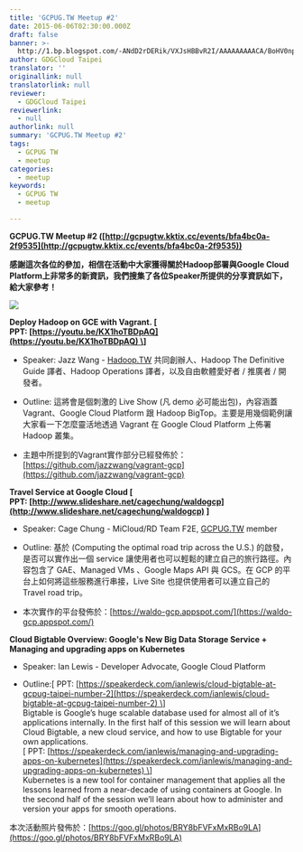 ```yaml
---
title: 'GCPUG.TW Meetup #2'
date: 2015-06-06T02:30:00.000Z
draft: false
banner: >-
  http://1.bp.blogspot.com/-ANdD2rDERik/VXJsHBBvR2I/AAAAAAAAACA/BoHV0npzN_U/s640/P_20150604_142809.jpg
author: GDGCloud Taipei
translator: ''
originallink: null
translatorlink: null
reviewer:
  - GDGCloud Taipei
reviewerlink:
  - null
authorlink: null
summary: 'GCPUG.TW Meetup #2'
tags:
  - GCPUG TW
  - meetup
categories:
  - meetup
keywords:
  - GCPUG TW
  - meetup

---
```


**GCPUG.TW Meetup #2 ([http://gcpugtw.kktix.cc/events/bfa4bc0a-2f9535](http://gcpugtw.kktix.cc/events/bfa4bc0a-2f9535))**

**感謝這次各位的參加，相信在活動中大家獲得關於Hadoop部署與Google Cloud Platform上非常多的新資訊，我們搜集了各位Speaker所提供的分享資訊如下，給大家參考！**

[![](http://1.bp.blogspot.com/-ANdD2rDERik/VXJsHBBvR2I/AAAAAAAAACA/BoHV0npzN_U/s640/P_20150604_142809.jpg)](http://1.bp.blogspot.com/-ANdD2rDERik/VXJsHBBvR2I/AAAAAAAAACA/BoHV0npzN_U/s1600/P_20150604_142809.jpg)

  

**Deploy Hadoop on GCE with Vagrant. \[ PPT: [https://youtu.be/KX1hoTBDpAQ](https://youtu.be/KX1hoTBDpAQ) \]**

*   Speaker: Jazz Wang - [Hadoop.TW](http://hadoop.tw/) 共同創辦人、Hadoop The Definitive Guide 譯者、Hadoop Operations 譯者，以及自由軟體愛好者 / 推廣者 / 開發者。
    
*   Outline: 這將會是個刺激的 Live Show (凡 demo 必可能出包)，內容涵蓋 Vagrant、Google Cloud Platform 跟 Hadoop BigTop。主要是用幾個範例讓大家看一下怎麼靈活地透過 Vagrant 在 Google Cloud Platform 上佈署 Hadoop 叢集。
    
*   主題中所提到的Vagrant實作部分已經發佈於：[https://github.com/jazzwang/vagrant-gcp](https://github.com/jazzwang/vagrant-gcp)

**Travel Service at Google Cloud \[ PPT: [http://www.slideshare.net/cagechung/waldogcp](http://www.slideshare.net/cagechung/waldogcp) \]**

*   Speaker: Cage Chung - MiCloud/RD Team F2E, [GCPUG.TW](http://gcpug.tw/) member
    
*   Outline: 基於 (Computing the optimal road trip across the U.S.) 的啟發，是否可以實作出一個 service 讓使用者也可以輕鬆的建立自己的旅行路徑。內容包含了 GAE、Managed VMs 、Google Maps API 與 GCS。在 GCP 的平台上如何將這些服務進行串接，Live Site 也提供使用者可以連立自己的 Travel road trip。
    
*   本次實作的平台發佈於：[https://waldo-gcp.appspot.com/](https://waldo-gcp.appspot.com/)

**Cloud Bigtable Overview: Google's New Big Data Storage Service + Managing and upgrading apps on Kubernetes**

  

*   Speaker: Ian Lewis - Developer Advocate, Google Cloud Platform
    
*   Outline:\[ PPT: [https://speakerdeck.com/ianlewis/cloud-bigtable-at-gcpug-taipei-number-2](https://speakerdeck.com/ianlewis/cloud-bigtable-at-gcpug-taipei-number-2) \]  
    Bigtable is Google’s huge scalable database used for almost all of it’s applications internally. In the first half of this session we will learn about Cloud Bigtable, a new cloud service, and how to use Bigtable for your own applications.  
    \[ PPT: [https://speakerdeck.com/ianlewis/managing-and-upgrading-apps-on-kubernetes](https://speakerdeck.com/ianlewis/managing-and-upgrading-apps-on-kubernetes) \]  
    Kubernetes is a new tool for container management that applies all the lessons learned from a near-decade of using containers at Google. In the second half of the session we’ll learn about how to administer and version your apps for smooth operations.

本次活動照片發佈於：[https://goo.gl/photos/BRY8bFVFxMxRBo9LA](https://goo.gl/photos/BRY8bFVFxMxRBo9LA)